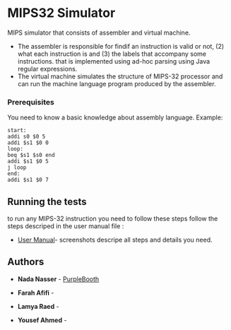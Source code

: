 # MIPS32 Simulator

MIPS simulator that consists of assembler and virtual machine.
- The assembler is responsible for findif an instruction is valid or not, (2) what each instruction is and (3) the labels that accompany some instructions.
that is implemented using ad-hoc parsing using Java regular expressions.
- The virtual machine simulates the structure of MIPS-32 processor and can run the machine language program produced by the assembler. 

### Prerequisites

You need to know a basic knowledge about assembly language.
Example:
```
start:
addi s0 $0 5
addi $s1 $0 0
loop:
beq $s1 $s0 end
addi $s1 $0 5
j loop
end:
addi $s1 $0 7 
```

## Running the tests

to run any MIPS-32 instruction you need to follow these steps follow the steps descriped in the user manual file :

* [User Manual](https://github.com/Nada-Nasser/MIPS32-Simulator-/blob/master/MIPS32%20Simulator/User%20Manual.docx)- screenshots descripe all steps and details you need.

## Authors

* **Nada Nasser** -  [PurpleBooth](https://github.com/Nada-Nasser)

* **Farah Afifi** - 

* **Lamya Raed**  - 

* **Yousef Ahmed** - 



